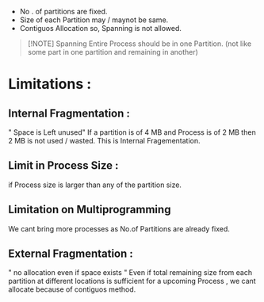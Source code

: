 - No . of partitions are fixed.
- Size of each Partition may / maynot be same.
- Contiguos Allocation so, Spanning is not allowed.

> [!NOTE] Spanning
> Entire Process should be in one Partition.
> (not like some part in one partition and remaining in another)

# Limitations :
## Internal Fragmentation :
" Space is Left unused"
If a partition is of 4 MB and Process is of 2 MB then 2 MB is not used / wasted.
This is Internal Fragementation.

## Limit in Process Size :
if Process size is larger than any of the partition size.

## Limitation on Multiprogramming
We cant bring more processes as No.of Partitions are already fixed.

## External Fragmentation :
" no allocation even if space exists "
Even if total remaining size from each partition at different locations is sufficient for a upcoming Process , we cant allocate because of contiguos method.